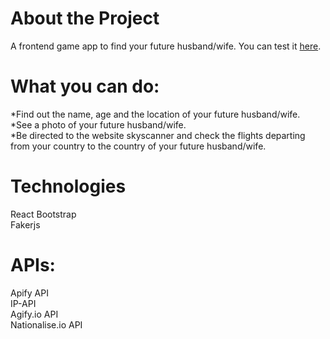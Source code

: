 # About the Project

A frontend game app to find your future husband/wife. You can test it [here](https://my-fortune-teller.netlify.app).

# What you can do:

*Find out the name, age and the location of your future husband/wife. <br/>
*See a photo of your future husband/wife.<br/>
*Be directed to the website skyscanner and check the flights departing from your country to the country of your future husband/wife.<br/>

# Technologies
React Bootstrap<br/>
Fakerjs

# APIs:
Apify API<br/>
IP-API<br/>
Agify.io API<br/>
Nationalise.io API
